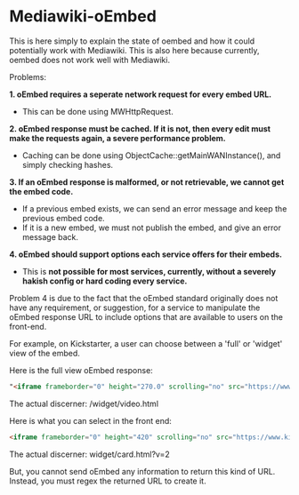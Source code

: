 # Mediawiki-oEmbed

This is here simply to explain the state of oembed and how it could potentially work with Mediawiki.
This is also here because currently, oembed does not work well with Mediawiki.

Problems:

**1. oEmbed requires a seperate network request for every embed URL.**
  * This can be done using MWHttpRequest.
  
**2. oEmbed response must be cached. If it is not, then every edit must make the requests again, a severe performance problem.**
  * Caching can be done using ObjectCache::getMainWANInstance(), and simply checking hashes.
  
**3. If an oEmbed response is malformed, or not retrievable, we cannot get the embed code.**
  * If a previous embed exists, we can send an error message and keep the previous embed code. 
  * If it is a new embed, we must not publish the embed, and give an error message back.
  
**4. oEmbed should support options each service offers for their embeds.**
  * This is **not possible for most services, currently, without a severely hakish config or hard coding every service.**
  

Problem 4 is due to the fact that the oEmbed standard originally does not have any requirement, or suggestion, for a service to manipulate the oEmbed response URL to include options that are available to users on the front-end.

For example, on Kickstarter, a user can choose between a 'full' or 'widget' view of the embed. 

Here is the full view oEmbed response:
```html
"<iframe frameborder="0" height="270.0" scrolling="no" src="https://www.kickstarter.com/projects/rewordable/rewordable-the-uniquely-fragmented-word-game/widget/video.html" width="480"></iframe>"
```
The actual discerner:
/widget/video.html

Here is what you can select in the front end:
```html
<iframe frameborder="0" height="420" scrolling="no" src="https://www.kickstarter.com/projects/rewordable/rewordable-the-uniquely-fragmented-word-game/widget/card.html?v=2" width="220"></iframe>
```
The actual discerner:
widget/card.html?v=2

But, you cannot send oEmbed any information to return this kind of URL. Instead, you must regex the returned URL to create it.

